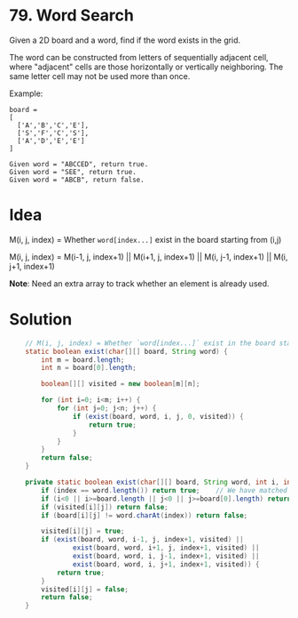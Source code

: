 # 79. Word Search

Given a 2D board and a word, find if the word exists in the grid.

The word can be constructed from letters of sequentially adjacent cell, where "adjacent" cells are those horizontally or vertically neighboring. The same letter cell may not be used more than once.

Example:

```
board =
[
  ['A','B','C','E'],
  ['S','F','C','S'],
  ['A','D','E','E']
]

Given word = "ABCCED", return true.
Given word = "SEE", return true.
Given word = "ABCB", return false.
```

# Idea

M(i, j, index) = Whether `word[index...]` exist in the board starting from (i,j)

M(i, j, index) = M(i-1, j, index+1) || M(i+1, j, index+1) || M(i, j-1, index+1) || M(i, j+1, index+1)

**Note**: Need an extra array to track whether an element is already used.

# Solution

```java
    // M(i, j, index) = Whether `word[index...]` exist in the board starting from (i,j)
    static boolean exist(char[][] board, String word) {
        int m = board.length;
        int n = board[0].length;

        boolean[][] visited = new boolean[m][n];

        for (int i=0; i<m; i++) {
            for (int j=0; j<n; j++) {
                if (exist(board, word, i, j, 0, visited)) {
                    return true;
                }
            }
        }
        return false;
    }

    private static boolean exist(char[][] board, String word, int i, int j, int index, boolean[][] visited) {
        if (index == word.length()) return true;    // We have matched the whole word!
        if (i<0 || i>=board.length || j<0 || j>=board[0].length) return false;
        if (visited[i][j]) return false;
        if (board[i][j] != word.charAt(index)) return false;

        visited[i][j] = true;
        if (exist(board, word, i-1, j, index+1, visited) ||
                exist(board, word, i+1, j, index+1, visited) ||
                exist(board, word, i, j-1, index+1, visited) ||
                exist(board, word, i, j+1, index+1, visited)) {
            return true;
        }
        visited[i][j] = false;
        return false;
    }
```